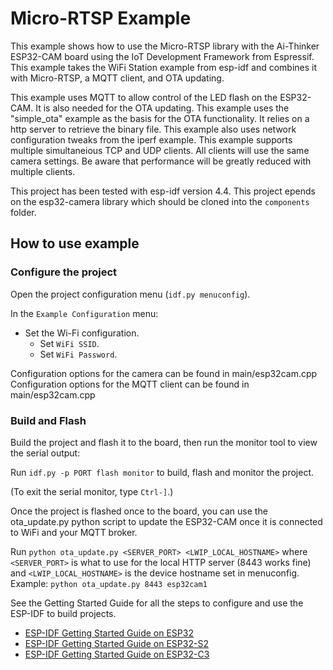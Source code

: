 # Micro-RTSP Example

This example shows how to use the Micro-RTSP library with the Ai-Thinker ESP32-CAM board using the IoT Development Framework from Espressif. This example takes the WiFi Station example from esp-idf and combines it with Micro-RTSP, a MQTT client, and OTA updating.

This example uses MQTT to allow control of the LED flash on the ESP32-CAM. It is also needed for the OTA updating.
This example uses the "simple_ota" example as the basis for the OTA functionality. It relies on a http server to retrieve the binary file.
This example also uses network configuration tweaks from the iperf example.
This example supports multiple simultaneious TCP and UDP clients. All clients will use the same camera settings. Be aware that performance will be greatly reduced with multiple clients.

This project has been tested with esp-idf version 4.4.
This project epends on the esp32-camera library which should be cloned into the `components` folder.

## How to use example

### Configure the project

Open the project configuration menu (`idf.py menuconfig`). 

In the `Example Configuration` menu:

* Set the Wi-Fi configuration.
    * Set `WiFi SSID`.
    * Set `WiFi Password`.

Configuration options for the camera can be found in main/esp32cam.cpp
Configuration options for the MQTT client can be found in main/esp32cam.cpp

### Build and Flash

Build the project and flash it to the board, then run the monitor tool to view the serial output:

Run `idf.py -p PORT flash monitor` to build, flash and monitor the project.

(To exit the serial monitor, type ``Ctrl-]``.)

Once the project is flashed once to the board, you can use the ota_update.py python script to update the ESP32-CAM once it is connected to WiFi and your MQTT broker.

Run `python ota_update.py <SERVER_PORT> <LWIP_LOCAL_HOSTNAME>` where `<SERVER_PORT>` is what to use for the local HTTP server (8443 works fine) and `<LWIP_LOCAL_HOSTNAME>` is the device hostname set in menuconfig.
Example: `python ota_update.py 8443 esp32cam1`

See the Getting Started Guide for all the steps to configure and use the ESP-IDF to build projects.

* [ESP-IDF Getting Started Guide on ESP32](https://docs.espressif.com/projects/esp-idf/en/latest/esp32/get-started/index.html)
* [ESP-IDF Getting Started Guide on ESP32-S2](https://docs.espressif.com/projects/esp-idf/en/latest/esp32s2/get-started/index.html)
* [ESP-IDF Getting Started Guide on ESP32-C3](https://docs.espressif.com/projects/esp-idf/en/latest/esp32c3/get-started/index.html)



